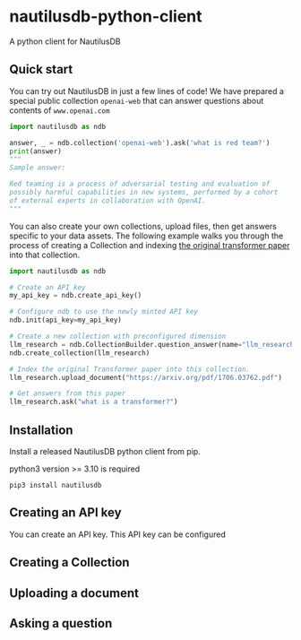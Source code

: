 # nautilusdb-python-client
A python client for NautilusDB

## Quick start

You can try out NautilusDB in just a few lines of code! We have 
prepared a special public collection ```openai-web``` that can answer 
questions about contents of ```www.openai.com``` 
``` python
import nautilusdb as ndb

answer, _ = ndb.collection('openai-web').ask('what is red team?')
print(answer)
"""
Sample answer:

Red teaming is a process of adversarial testing and evaluation of
possibly harmful capabilities in new systems, performed by a cohort
of external experts in collaboration with OpenAI.
"""

```
You can also create your own collections, upload files, then get answers 
specific to your data assets. The following example walks you through the 
process of creating a Collection and indexing [the original transformer paper](https://arxiv.org/abs/1706.03762) into that collection.

``` python
import nautilusdb as ndb

# Create an API key
my_api_key = ndb.create_api_key()

# Configure ndb to use the newly minted API key
ndb.init(api_key=my_api_key)

# Create a new collection with preconfigured dimension
llm_research = ndb.CollectionBuilder.question_answer(name="llm_research")
ndb.create_collection(llm_research)

# Index the original Transformer paper into this collection.
llm_research.upload_document("https://arxiv.org/pdf/1706.03762.pdf")

# Get answers from this paper
llm_research.ask("what is a transformer?")

```



## Installation

Install a released NautilusDB python client from pip.

python3 version >= 3.10 is required

``` shell
pip3 install nautilusdb
```

## Creating an API key
You can create an API key. This API key can be configured 

## Creating a Collection

## Uploading a document

## Asking a question

